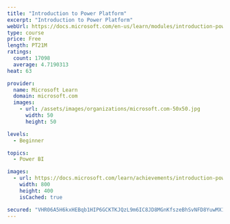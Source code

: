 ```yaml
---
title: "Introduction to Power Platform"
excerpt: "Introduction to Power Platform"
webUrl: https://docs.microsoft.com/en-us/learn/modules/introduction-power-platform/
type: course
price: Free
length: PT21M
ratings:
  count: 17098
  average: 4.7190313
heat: 63

provider:
  name: Microsoft Learn
  domain: microsoft.com
  images:
    - url: /assets/images/organizations/microsoft.com-50x50.jpg
      width: 50
      height: 50

levels:
  - Beginner

topics:
  - Power BI

images:
  - url: https://docs.microsoft.com/learn/achievements/introduction-power-platform-social.png
    width: 800
    height: 400
    isCached: true

secured: "VHR06A5H6kxHEBqb1HIP6GCKTKJQzL9m6IC8JD8MGnKfszeBhSvNFD8YuwMX1E3duilpN6b4ItdBysmt1t2w7JDsqKdhw7+39aA1zVdTk5exm3XJWLfj5zj+h1/sfQKH4tKyc0id6U9SY9I50m9YV+X8ZWupBbhwZt4zwoyHHAo1poEOS33eOYP1PbSuFt5BvbKVF5WCxtaOfTG2IL2CO8JMFLnyzPCycmCyctDPNJ+d4egkhVnq5DedJFoC8g5rigYT//Vt9Se6HxPHvl5NH60iWoNsy5sXYfFt41s3difpIXuMPVtdgx5zUFozSqRk222i36xRcY6omf/DntpmXrUzASURW0OY9eKXOEe6K1fJW+I2FPFVc/8Ik5LE8IZbWh5OYuy6VOdxYZ8UaYN9h7mUttU2UO8kIuTuAU20AKr+zybFWh2oQwbxfrXIYLB1;+O5siWHyRe+h5dwCX9Pr6g=="
---
```


